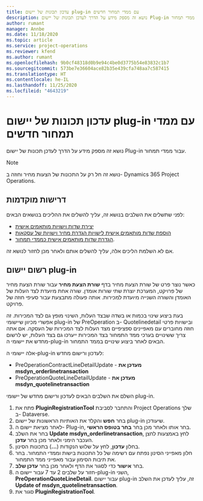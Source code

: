 ```yaml
---
title: עדכון תכונות של יישום plug-in עם ממדי תמחור חדשים
description: נושא זה מספק מידע על הדרך לעדכן תכונות של יישום Plug-in עבור ממדי תמחור.
author: rumant
manager: Annbe
ms.date: 11/18/2020
ms.topic: article
ms.service: project-operations
ms.reviewer: kfend
ms.author: rumant
ms.openlocfilehash: 9b0cf48318d0b9e94c4be0d3775b54e83832c1b7
ms.sourcegitcommit: 573be7e36604ace82b35e439cfa748aa7c587415
ms.translationtype: HT
ms.contentlocale: he-IL
ms.lasthandoff: 11/25/2020
ms.locfileid: "4643219"
---
```

# <a name="update-plug-in-attributes-with-new-pricing-dimensions"></a>עדכון תכונות של יישום plug-in עם ממדי תמחור חדשים

נושא זה מספק מידע על הדרך לעדכן תכונות של יישום Plug-in עבור ממדי תמחור.

> [!NOTE]
> נושא זה חל רק על התכונות של הצעות מחיר וחוזה ב- Dynamics 365 Project Operations.

## <a name="prerequisites"></a>דרישות מוקדמות
לפני שתשלים את השלבים בנושא זה, עליך להשלים את ההליכים בנושאים הבאים:

  - [יצירת שדות וישויות מותאמים אישית](create-custom-fields-entities-pricing-dimensions.md) 
  - [הוספת שדות מותאמים אישית לישויות הגדרת מחיר וישויות של עסקאות ](add-custom-fields-price-setup-transactional-entities.md)
  - [הגדרת שדות מותאמים אישית כממדי תמחור](set-up-custom-fields-pricing-dimensions.md). 
  
אם לא השלמת הליכים אלה, עליך להשלים אותם ולאחר מכן לחזור לנושא זה.

## <a name="register-a-plug-in"></a>רשום יישום plug-in
כאשר נוצר פרט של שורת הצעת מחיר בדף **שורת הצעת מחיר** עבור שורת הצעת מחיר של פרויקט, המערכת יוצרת שתי שורות אומדן. שורה אחת מיועדת לצד העלות של האומדן והשורה השנייה מיועדת למכירות. אותה פעולה מתבצעת עבור סעיפי חוזה של פרויקט.

בעת ביצוע שינוי בכמות או בשדה שבצד העלות, השינוי מופץ גם לצד המכירות. זה אפשרי מכיוון שיישומי plug-in של PreOperation ב- Quotelinedetail ובישויות פרטי חוזה מחוברים עם מאפיינים ספציפיים מצד העלות לצד המכירות של העסקה. אם אתה צריך ששינויים בערכי ממד התמחור בצד המכירות ייערכו גם בצד העלות, יש לרשום מחדש את יישומי ה-plug-in הבאים לאחר ביצוע שינויים בממד התמחור.

אלה יישומי ה-plug-in לעדכון ורישום מחדש:

- PreOperationContractLineDetailUpdate - **מעדכן את msdyn_orderlinetransaction**
- PreOperationQuoteLineDetailUpdate - **מעדכן את msdyn_quotelinetransaction**

השלם את השלבים הבאים לעדכון ורישום מחדש של יישומי plug-in.

1. פתח את **PluginRegistrationTool** והתחבר לסביבת Project Operations שלך ב- Dataverse.
2. בחר **חפש** והקלד את האותיות הראשונות של יישום plug-in שיעודכן.
3. לאחר מציאת יישום ה- Plug-in, בחר אותו ולאחר מכן בחר **בחר בטופס הראשי**.
4. בחר את השלב **Update msdyn_orderlinetransaction**, לחץ באמצעות לחצן העכבר הימני ולאחר מכן בחר **עדכן**.
5. בחלון **עדכון**, לחץ על שלוש הנקודות (**...**) בתכונות הסינון.
6. חלון מאפייני הסינון נפתח עם רשימה של כל התכונות בישות וממדי התמחור. בחר את תיבות הסימון עבור מאפייני ממד התמחור.
7. בחר **אישור** כדי לסגור את הדף ולאחר מכן בחר **עדכן שלב**.
8. חזור על שלבים 2 עד 7 עבור יישום ה-plug-in השני, **PreOperationQuoteLineDetail**. עבור יישום plug-in זה, עליך לעדכן את השלב **Update of msdyn_quotelinetransaction**.
9. סגור את **PluginRegistrationTool**.
